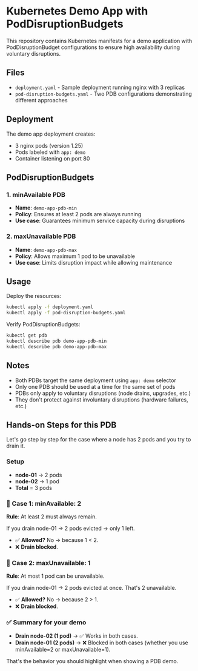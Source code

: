 # Kubernetes Demo App with PodDisruptionBudgets

This repository contains Kubernetes manifests for a demo application with PodDisruptionBudget configurations to ensure high availability during voluntary disruptions.

## Files

- `deployment.yaml` - Sample deployment running nginx with 3 replicas
- `pod-disruption-budgets.yaml` - Two PDB configurations demonstrating different approaches

## Deployment

The demo app deployment creates:
- 3 nginx pods (version 1.25)
- Pods labeled with `app: demo`
- Container listening on port 80

## PodDisruptionBudgets

### 1. minAvailable PDB
- **Name**: `demo-app-pdb-min`
- **Policy**: Ensures at least 2 pods are always running
- **Use case**: Guarantees minimum service capacity during disruptions

### 2. maxUnavailable PDB
- **Name**: `demo-app-pdb-max`
- **Policy**: Allows maximum 1 pod to be unavailable
- **Use case**: Limits disruption impact while allowing maintenance

## Usage

Deploy the resources:

```bash
kubectl apply -f deployment.yaml
kubectl apply -f pod-disruption-budgets.yaml
```

Verify PodDisruptionBudgets:

```bash
kubectl get pdb
kubectl describe pdb demo-app-pdb-min
kubectl describe pdb demo-app-pdb-max
```

## Notes

- Both PDBs target the same deployment using `app: demo` selector
- Only one PDB should be used at a time for the same set of pods
- PDBs only apply to voluntary disruptions (node drains, upgrades, etc.)
- They don't protect against involuntary disruptions (hardware failures, etc.)


## Hands-on Steps for this PDB

Let's go step by step for the case where a node has 2 pods and you try to drain it.

### Setup
- **node-01** → 2 pods
- **node-02** → 1 pod
- **Total** = 3 pods

### 🔹 Case 1: minAvailable: 2
**Rule**: At least 2 must always remain.

If you drain node-01 → 2 pods evicted → only 1 left.
- ✅ **Allowed?** No → because 1 < 2.
- ❌ **Drain blocked**.

### 🔹 Case 2: maxUnavailable: 1
**Rule**: At most 1 pod can be unavailable.

If you drain node-01 → 2 pods evicted at once.
That's 2 unavailable.
- ✅ **Allowed?** No → because 2 > 1.
- ❌ **Drain blocked**.

### ✅ Summary for your demo
- **Drain node-02 (1 pod)** → ✅ Works in both cases.
- **Drain node-01 (2 pods)** → ❌ Blocked in both cases (whether you use minAvailable=2 or maxUnavailable=1).

That's the behavior you should highlight when showing a PDB demo.